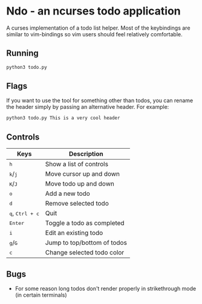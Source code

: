 # Ndo - an ncurses todo application

A curses implementation of a todo list helper. Most of the keybindings are similar to vim-bindings so vim users should feel relatively comfortable.

## Running

```bash
python3 todo.py
```

## Flags

If you want to use the tool for something other than todos, you can rename the header simply by passing an alternative header. For example:

```bash
python3 todo.py This is a very cool header
```

## Controls

| Keys                              | Description                 |
| --------------------------------- | --------------------------- |
| <kbd>h</kbd>                      | Show a list of controls     |
| <kbd>k</kbd>/<kbd>j</kbd>         | Move cursor up and down     |
| <kbd>K</kbd>/<kbd>J</kbd>         | Move todo up and down       |
| <kbd>o</kbd>                      | Add a new todo              |
| <kbd>d</kbd>                      | Remove selected todo        |
| <kbd>q</kbd>, <kbd>Ctrl + c</kbd> | Quit                        |
| <kbd>Enter</kbd>                  | Toggle a todo as completed  |
| <kbd>i</kbd>                      | Edit an existing todo       |
| <kbd>g</kbd>/<kbd>G</kbd>         | Jump to top/bottom of todos |
| <kbd>c</kbd>                      | Change selected todo color  |

## Bugs

- For some reason long todos don't render properly in strikethrough mode (in certain terminals)
